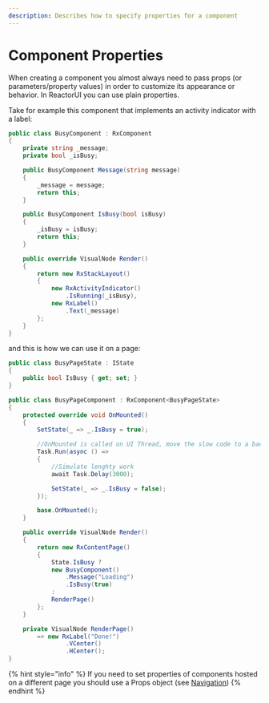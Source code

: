 ```yaml
---
description: Describes how to specify properties for a component
---
```


# Component Properties

When creating a component you almost always need to pass props (or parameters/property values) in order to customize its appearance or behavior. In ReactorUI you can use plain properties.

Take for example this component that implements an activity indicator with a label:

```csharp
public class BusyComponent : RxComponent
{
    private string _message;
    private bool _isBusy;

    public BusyComponent Message(string message)
    {
        _message = message;
        return this;
    }

    public BusyComponent IsBusy(bool isBusy)
    {
        _isBusy = isBusy;
        return this;
    }

    public override VisualNode Render()
    {
        return new RxStackLayout()
        {
            new RxActivityIndicator()
                .IsRunning(_isBusy),
            new RxLabel()
                .Text(_message)
        };
    }
}
```

and this is how we can use it on a page:

```csharp
public class BusyPageState : IState
{
    public bool IsBusy { get; set; }
}

public class BusyPageComponent : RxComponent<BusyPageState>
{
    protected override void OnMounted()
    {
        SetState(_ => _.IsBusy = true);

        //OnMounted is called on UI Thread, move the slow code to a background thread
        Task.Run(async () =>
        {
            //Simulate lenghty work
            await Task.Delay(3000);

            SetState(_ => _.IsBusy = false);
        });

        base.OnMounted();
    }

    public override VisualNode Render()
    {
        return new RxContentPage()
        {
            State.IsBusy ?
            new BusyComponent()
                .Message("Loading")
                .IsBusy(true)
            :
            RenderPage()
        };
    }

    private VisualNode RenderPage()
        => new RxLabel("Done!")
                .VCenter()
                .HCenter();
}
```

{% hint style="info" %}
If you need to set properties of components hosted on a different page you should use a Props object (see [Navigation](navigation/navigation.md))
{% endhint %}
